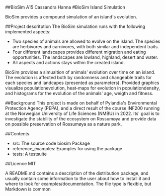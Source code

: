 ##BioSim A15 Cassandra Hanna
#BioSim Island Simulation

BioSim provides a compound simulation of an island's evolution.

##Project descritption
The BioSim simulation runs with the following implemented aspects:
* Two species of animals are allowed to evolve on the island. 
The species are herbivores and carnivores, with both similar and independent traits.
* Four different landscapes provides different migration and 
eating opportunities. The landscapes are lowland, highland, desert and water.
* All aspects and actions stays within the created island.

BioSim provides a simualtion of animals' evolution over time on an island.
The evolution is affected both by randomness and changeable traits for each species 
and landcapes (presented as parameters).
Provided graphics visualize populationevolution, heat-maps for evolution in populationdensity,
and histograms for the evolution of the animals' age, weigth and fitness.

##Background
This project is made on behalf of Pylandia's Environmental Protection Agency (PEPA), 
and a direct result of the course INF200 running at the Norwegian University of Life Sciences
(NMBU) in 2022. Its' goal is to investigate the stability of the ecosystem on Rossumøya and
provide data on possible preservation of Rossumøya as a nature park.

##Contents
* src: The source code biosim Package
* reference_examples: Examples for using the package
* tests: A testsuite

##Licence
MIT




A README.md contains a description of the distribution package, 
and usually contain some information to the user about how to install
it and where to look for examples/documentation. The file type is flexible,
but Markdown is common